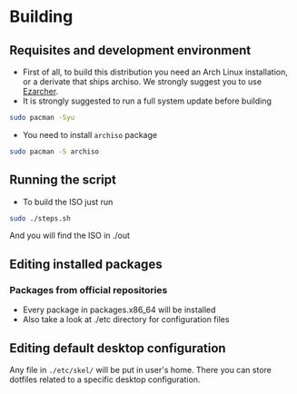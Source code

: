 # Building

## Requisites and development environment
- First of all, to build this distribution you need an Arch Linux installation, or a derivate that ships archiso. We strongly suggest you to use [Ezarcher](https://sourceforge.net/projects/ezarch/).
- It is strongly suggested to run a full system update before building
```bash
sudo pacman -Syu
```
- You need to install `archiso` package
```bash
sudo pacman -S archiso
```

## Running the script
- To build the ISO just run 
```bash
sudo ./steps.sh
```
And you will find the ISO in ./out

## Editing installed packages
### Packages from official repositories
- Every package in packages.x86_64 will be installed
- Also take a look at ./etc directory for configuration files
## Editing default desktop configuration
Any file in `./etc/skel/` will be put in user's home. There you can store dotfiles related to a specific desktop configuration.
